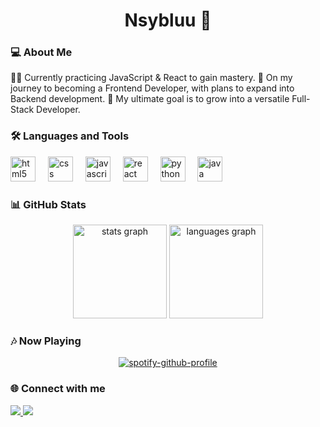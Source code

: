 <h1 align="center">Nsybluu 🚀</h1>

###

<h3 align="left">💻 About Me</h3>

<p align="left">
👨‍💻 Currently practicing JavaScript & React to gain mastery. 
🌱 On my journey to becoming a Frontend Developer, with plans to expand into Backend development.  
🎯 My ultimate goal is to grow into a versatile Full-Stack Developer.
</p>

###

<h3 align="left">🛠 Languages and Tools</h3>

<div align="left">
  <img src="https://cdn.jsdelivr.net/gh/devicons/devicon/icons/html5/html5-original.svg" height="40" alt="html5 logo" />
  <img width="12" />
  <img src="https://cdn.jsdelivr.net/gh/devicons/devicon/icons/css3/css3-original.svg" height="40" alt="css logo" />
  <img width="12" />
  <img src="https://cdn.jsdelivr.net/gh/devicons/devicon/icons/javascript/javascript-original.svg" height="40" alt="javascript logo" />
  <img width="12" />
  <img src="https://cdn.jsdelivr.net/gh/devicons/devicon/icons/react/react-original.svg" height="40" alt="react logo" />
  <img width="12" />
  <img src="https://cdn.jsdelivr.net/gh/devicons/devicon/icons/python/python-original.svg" height="40" alt="python logo" />
  <img width="12" />
  <img src="https://cdn.jsdelivr.net/gh/devicons/devicon/icons/java/java-original.svg" height="40" alt="java logo" />
</div>

###

<h3 align="left">📊 GitHub Stats</h3>

<div align="center">
  <img src="https://github-readme-stats.vercel.app/api?username=YOUR_USERNAME&show_icons=true&theme=radical" height="150" alt="stats graph" />
  <img src="https://github-readme-stats.vercel.app/api/top-langs/?username=YOUR_USERNAME&layout=compact&theme=radical" height="150" alt="languages graph" />
</div>

###

<h3 align="left">🎶 Now Playing</h3>

<div align="center">
  
<!-- Spotify -->
[![spotify-github-profile](https://spotify-github-profile.vercel.app/api/view?uid=YOUR_SPOTIFY_UID&cover_image=true&theme=novatorem)](https://spotify-github-profile.vercel.app/api/view?uid=YOUR_SPOTIFY_UID&redirect=true)

<!-- Apple Music (optional, harder setup) -->
<!-- ![Apple Music](https://apple-music-profile-readme.vercel.app/api/now-playing?uid=YOUR_APPLE_ID) -->

</div>

###

<h3 align="left">🌐 Connect with me</h3>

<p align="left">
  <a href="https://twitter.com/YOUR_HANDLE" target="_blank">
    <img src="https://img.shields.io/badge/Twitter-1DA1F2?logo=twitter&logoColor=white" />
  </a>
  <a href="https://linkedin.com/in/YOUR_PROFILE" target="_blank">
    <img src="https://img.shields.io/badge/LinkedIn-0077B5?logo=linkedin&logoColor=white" />
  </a>
</p>
